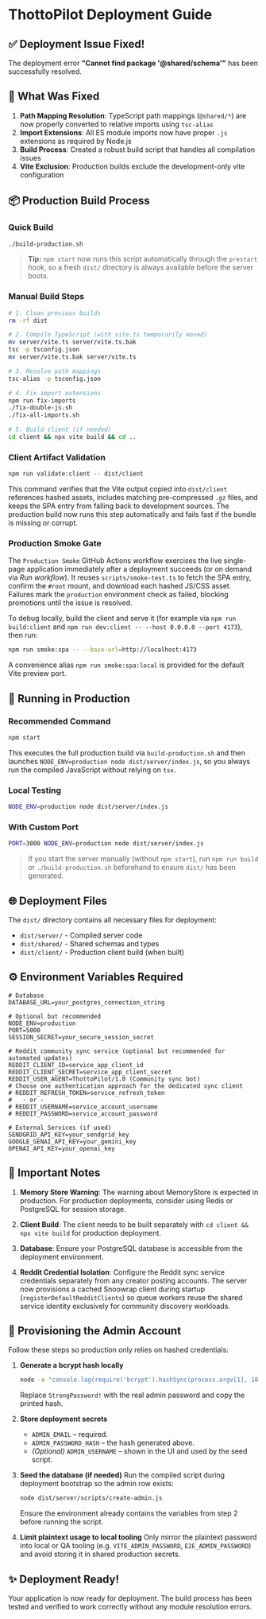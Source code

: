 # ThottoPilot Deployment Guide

## ✅ Deployment Issue Fixed!

The deployment error **"Cannot find package '@shared/schema'"** has been successfully resolved.

## 🔧 What Was Fixed

1. **Path Mapping Resolution**: TypeScript path mappings (`@shared/*`) are now properly converted to relative imports using `tsc-alias`
2. **Import Extensions**: All ES module imports now have proper `.js` extensions as required by Node.js
3. **Build Process**: Created a robust build script that handles all compilation issues
4. **Vite Exclusion**: Production builds exclude the development-only vite configuration

## 📦 Production Build Process

### Quick Build
```bash
./build-production.sh
```

> **Tip:** `npm start` now runs this script automatically through the `prestart` hook, so a fresh `dist/` directory is always available before the server boots.

### Manual Build Steps
```bash
# 1. Clean previous builds
rm -rf dist

# 2. Compile TypeScript (with vite.ts temporarily moved)
mv server/vite.ts server/vite.ts.bak
tsc -p tsconfig.json
mv server/vite.ts.bak server/vite.ts

# 3. Resolve path mappings
tsc-alias -p tsconfig.json

# 4. Fix import extensions
npm run fix-imports
./fix-double-js.sh
./fix-all-imports.sh

# 5. Build client (if needed)
cd client && npx vite build && cd ..
```

### Client Artifact Validation
```bash
npm run validate:client -- dist/client
```
This command verifies that the Vite output copied into `dist/client` references hashed assets, includes matching pre-compressed `.gz` files, and keeps the SPA entry from falling back to development sources. The production build now runs this step automatically and fails fast if the bundle is missing or corrupt.

### Production Smoke Gate
The `Production Smoke` GitHub Actions workflow exercises the live single-page application immediately after a deployment succeeds (or on demand via *Run workflow*). It reuses `scripts/smoke-test.ts` to fetch the SPA entry, confirm the `#root` mount, and download each hashed JS/CSS asset. Failures mark the `production` environment check as failed, blocking promotions until the issue is resolved.

To debug locally, build the client and serve it (for example via `npm run build:client` and `npm run dev:client -- --host 0.0.0.0 --port 4173`), then run:

```bash
npm run smoke:spa -- --base-url=http://localhost:4173
```

A convenience alias `npm run smoke:spa:local` is provided for the default Vite preview port.

## 🚀 Running in Production

### Recommended Command
```bash
npm start
```

This executes the full production build via `build-production.sh` and then launches `NODE_ENV=production node dist/server/index.js`, so you always run the compiled JavaScript without relying on `tsx`.

### Local Testing
```bash
NODE_ENV=production node dist/server/index.js
```

### With Custom Port
```bash
PORT=3000 NODE_ENV=production node dist/server/index.js
```

> If you start the server manually (without `npm start`), run `npm run build` or `./build-production.sh` beforehand to ensure `dist/` has been generated.

## 🌐 Deployment Files

The `dist/` directory contains all necessary files for deployment:
- `dist/server/` - Compiled server code
- `dist/shared/` - Shared schemas and types
- `dist/client/` - Production client build (when built)

## ⚙️ Environment Variables Required

```env
# Database
DATABASE_URL=your_postgres_connection_string

# Optional but recommended
NODE_ENV=production
PORT=5000
SESSION_SECRET=your_secure_session_secret

# Reddit community sync service (optional but recommended for automated updates)
REDDIT_CLIENT_ID=service_app_client_id
REDDIT_CLIENT_SECRET=service_app_client_secret
REDDIT_USER_AGENT=ThottoPilot/1.0 (Community sync bot)
# Choose one authentication approach for the dedicated sync client
# REDDIT_REFRESH_TOKEN=service_refresh_token
#   - or -
# REDDIT_USERNAME=service_account_username
# REDDIT_PASSWORD=service_account_password

# External Services (if used)
SENDGRID_API_KEY=your_sendgrid_key
GOOGLE_GENAI_API_KEY=your_gemini_key
OPENAI_API_KEY=your_openai_key
```

## 📝 Important Notes

1. **Memory Store Warning**: The warning about MemoryStore is expected in production. For production deployments, consider using Redis or PostgreSQL for session storage.

2. **Client Build**: The client needs to be built separately with `cd client && npx vite build` for production deployment.

3. **Database**: Ensure your PostgreSQL database is accessible from the deployment environment.

4. **Reddit Credential Isolation**: Configure the Reddit sync service credentials separately from any creator posting accounts. The server now provisions a cached Snoowrap client during startup (`registerDefaultRedditClients`) so queue workers reuse the shared service identity exclusively for community discovery workloads.

## 🔐 Provisioning the Admin Account

Follow these steps so production only relies on hashed credentials:

1. **Generate a bcrypt hash locally**
   ```bash
   node -e "console.log(require('bcrypt').hashSync(process.argv[1], 10))" 'StrongPassword!'
   ```
   Replace `StrongPassword!` with the real admin password and copy the printed hash.

2. **Store deployment secrets**
   - `ADMIN_EMAIL` – required.
   - `ADMIN_PASSWORD_HASH` – the hash generated above.
   - *(Optional)* `ADMIN_USERNAME` – shown in the UI and used by the seed script.

3. **Seed the database (if needed)**
   Run the compiled script during deployment bootstrap so the admin row exists:
   ```bash
   node dist/server/scripts/create-admin.js
   ```
   Ensure the environment already contains the variables from step 2 before running the script.

4. **Limit plaintext usage to local tooling**
   Only mirror the plaintext password into local or QA tooling (e.g. `VITE_ADMIN_PASSWORD`, `E2E_ADMIN_PASSWORD`) and avoid storing it in shared production secrets.

## ✨ Deployment Ready!

Your application is now ready for deployment. The build process has been tested and verified to work correctly without any module resolution errors.